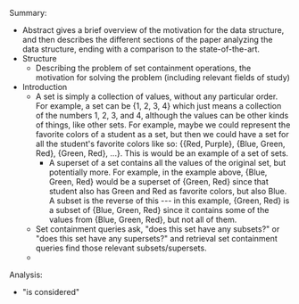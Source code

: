 Summary:
* Abstract gives a brief overview of the motivation for the data structure, and then describes the different sections of the paper analyzing the data structure, ending with a comparison to the state-of-the-art.
* Structure
	* Describing the problem of set containment operations, the motivation for solving the problem (including relevant fields of study)
* Introduction
	* A set is simply a collection of values, without any particular order. For example, a set can be {1, 2, 3, 4} which just means a collection of the numbers 1, 2, 3, and 4, although the values can be other kinds of things, like other sets. For example, maybe we could represent the favorite colors of a student as a set, but then we could have a set for all the student's favorite colors like so: {{Red, Purple}, {Blue, Green, Red}, {Green, Red}, ...}. This is would be an example of a set of sets.
		* A superset of a set contains all the values of the original set, but potentially more. For example, in the example above, {Blue, Green, Red} would be a superset of {Green, Red} since that student also has Green and Red as favorite colors, but also Blue. A subset is the reverse of this --- in this example, {Green, Red} is a subset of {Blue, Green, Red} since it contains some of the values from {Blue, Green, Red}, but not all of them.
	* Set containment queries ask, "does this set have any subsets?" or "does this set have any supersets?" and retrieval set containment queries find those relevant subsets/supersets.
	* 
Analysis:
* "is considered"
